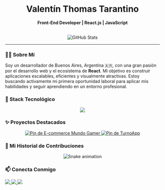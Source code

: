 <div align="center">
  <h1>Valentín Thomas Tarantino</h1>
  <strong>Front-End Developer | React.js | JavaScript</strong>
</div>

<br>

<p align="center">
  <img src="https://github-readme-stats.vercel.app/api?username=ValentinTarantino&show_icons=true&theme=tokyonight&hide_border=true&include_all_commits=true&count_private=true" alt="GitHub Stats"/>
</p>

---

### 👨‍💻 Sobre Mí

Soy un desarrollador de Buenos Aires, Argentina 🇦🇷, con una gran pasión por el desarrollo web y el ecosistema de **React**. Mi objetivo es construir aplicaciones escalables, eficientes y visualmente atractivas. Estoy buscando activamente mi primera oportunidad laboral para aplicar mis habilidades y seguir aprendiendo en un entorno profesional.

### 🚀 Stack Tecnológico

<p align="center">
  <a href="https://skillicons.dev">
    <img src="https://skillicons.dev/icons?i=react,javascript,typescript,nextjs,html,css,sass,firebase,nodejs,git,github,vscode,vercel" />
  </a>
</p>

### ✨ Proyectos Destacados

<div align="center">
  <a href="https://github.com/ValentinTarantino/React">
    <img src="https://github-readme-stats.vercel.app/api/pin/?username=ValentinTarantino&repo=React&theme=tokyonight&hide_border=true&title_color=30A3DC&icon_color=30A3DC" alt="Pin de E-commerce Mundo Gamer"/>
  </a>
  <a href="https://github.com/ValentinTarantino/TurnoApp">
    <img src="https://github-readme-stats.vercel.app/api/pin/?username=ValentinTarantino&repo=TurnoApp&theme=tokyonight&hide_border=true&title_color=30A3DC&icon_color=30A3DC" alt="Pin de TurnoApp"/>
  </a>
</div>

### 🐍 Mi Historial de Contribuciones

<div align="center">
  <img src="https://raw.githubusercontent.com/ValentinTarantino/ValentinTarantino/output/github-contribution-grid-snake.svg" alt="Snake animation"/>
</div>

### 📫 Conecta Conmigo

<p align-center">
  <a href="https://www.linkedin.com/in/valentín-tarantino/" target="_blank">
    <img src="https://img.shields.io/badge/LinkedIn-0A66C2?style=for-the-badge&logo=linkedin&logoColor=white" />
  </a>
  <a href="https://valentarantino.vercel.app/" target="_blank">
    <img src="https://img.shields.io/badge/Portfolio-252525?style=for-the-badge&logo=world&logoColor=white" />
  </a>
  <a href="mailto:zaheil444@gmail.com">
    <img src="https://img.shields.io/badge/Email-D14836?style=for-the-badge&logo=gmail&logoColor=white" />
  </a>
</p>
